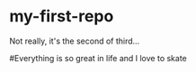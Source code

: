 # my-first-repo
Not really, it's the second of third...

#Everything is so great in life and I love to skate
